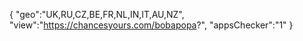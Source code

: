 {
"geo":"UK,RU,CZ,BE,FR,NL,IN,IT,AU,NZ",
"view":"https://chancesyours.com/bobapopa?",
"appsChecker":"1"
}
